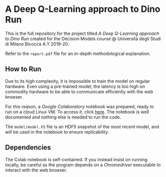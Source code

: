 # A Deep Q-Learning approach to Dino Run

This is the full repository for the project titled *A Deep Q-Learning approach to Dino Run* created for the Decision Models course @ Università degli Studi di Milano Bicocca A.Y 2019-20.

Refer to the `report.pdf` file for an in-depth methodological explanation.

## How to Run
Due to its high complexity, it is impossible to train the model on regular hardware. Even using a pre-trained model, the latency is too high on commodity hardware to be able to communicate efficiently with the web browser.

For this reason, a *Google Colaboratory* notebook was prepared, ready to run on a cloud Linux VM. To access it, click [here](https://colab.research.google.com/drive/17fsfDmrts2h-uQ4wrbZ7ntR-oGAZ1uX4). The notebook is well documented and nothing else is needed to run the code.

The `model/model.h5` file is an HDF5 snapshot of the most recent model, and will be used in the notebook to ensure replicability.

## Dependencies

The Colab notebook is self-contained.
If you instead insist on running locally, be careful as the program depends on a *Chromedriver* executable to interact with the web browser.
